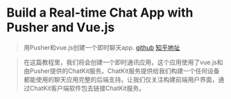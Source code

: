 # Build a Real-time Chat App with Pusher and Vue.js
> 用Pusher和vue.js创建一个即时聊天app. [github](https://github.com/sitepoint-editors/vue-chatkit) [知乎地址](https://zhuanlan.zhihu.com/p/90198528?from_voters_page=true)

> 在这篇教程里，我们将会创建一个即时通讯应用，这个应用使用了vue.js和由Pusher提供的ChatKit服务。ChatKit服务提供给我们构建一个任何设备都能使用的聊天应用完整的后端支持。让我们仅关注构建前端用户界面，通过ChatKit客户端软件包去链接ChatKit服务。

